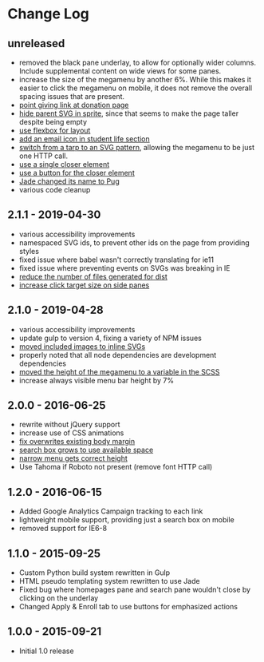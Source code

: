 # Change Log

## unreleased
- removed the black pane underlay, to allow for optionally wider columns. Include supplemental content on wide views for some panes.
- increase the size of the megamenu by another 6%. While this makes it easier to click the megamenu on mobile, it does not remove the overall spacing issues that are present.
- [point giving link at donation page](https://github.com/LaneCommunityCollege/megamenu/issues/36)
- [hide parent SVG in sprite](https://github.com/LaneCommunityCollege/megamenu/issues/49), since that seems to make the page taller despite being empty
- [use flexbox for layout](https://github.com/LaneCommunityCollege/megamenu/issues/51)
- [add an email icon in student life section](https://github.com/LaneCommunityCollege/megamenu/issues/52)
- [switch from a tarp to an SVG pattern](https://github.com/LaneCommunityCollege/megamenu/issues/18), allowing the megamenu to be just one HTTP call.
- [use a single closer element](https://github.com/LaneCommunityCollege/megamenu/issues/56)
- [use a button for the closer element](https://github.com/LaneCommunityCollege/megamenu/issues/58)
- [Jade changed its name to Pug](https://github.com/LaneCommunityCollege/megamenu/issues/59)
- various code cleanup

## 2.1.1 - 2019-04-30
- various accessibility improvements
- namespaced SVG ids, to prevent other ids on the page from providing styles
- fixed issue where babel wasn't correctly translating for ie11
- fixed issue where preventing events on SVGs was breaking in IE
- [reduce the number of files generated for dist](https://github.com/LaneCommunityCollege/megamenu/issues/45)
- [increase click target size on side panes](https://github.com/LaneCommunityCollege/megamenu/issues/47)

## 2.1.0 - 2019-04-28
- various accessibility improvements
- update gulp to version 4, fixing a variety of NPM issues
- [moved included images to inline SVGs](https://github.com/LaneCommunityCollege/megamenu/issues/23)
- properly noted that all node dependencies are development dependencies
- [moved the height of the megamenu to a variable in the SCSS](https://github.com/LaneCommunityCollege/megamenu/issues/41)
- increase always visible menu bar height by 7%

## 2.0.0 - 2016-06-25
- rewrite without jQuery support
- increase use of CSS animations
- [fix overwrites existing body margin](https://github.com/LaneCommunityCollege/megamenu/issues/17)
- [search box grows to use available space](https://github.com/LaneCommunityCollege/megamenu/issues/14)
- [narrow menu gets correct height](https://github.com/LaneCommunityCollege/megamenu/issues/12)
- Use Tahoma if Roboto not present (remove font HTTP call)

## 1.2.0 - 2016-06-15
- Added Google Analytics Campaign tracking to each link
- lightweight mobile support, providing just a search box on mobile
- removed support for IE6-8

## 1.1.0 - 2015-09-25
- Custom Python build system rewritten in Gulp
- HTML pseudo templating system rewritten to use Jade
- Fixed bug where homepages pane and search pane wouldn't close by clicking on the underlay
- Changed Apply & Enroll tab to use buttons for emphasized actions

## 1.0.0 - 2015-09-21
- Initial 1.0 release